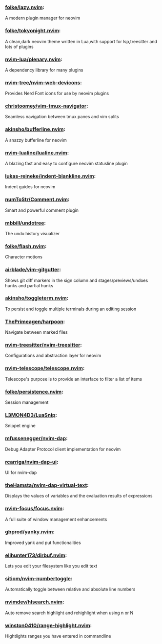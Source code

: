 ### [folke/lazy.nvim](https://github.com/folke/lazy.nvim):<br>
A modern plugin manager for neovim

### [folke/tokyonight.nvim](https://github.com/folke/tokyonight.nvim):<br>
A clean,dark neovim theme written in Lua,with support for lsp,treesitter and lots of plugins

### [nvim-lua/plenary.nvim](https://github.com/nvim-lua/plenary.nvim):<br>
A dependency library for many plugins

### [nvim-tree/nvim-web-devicons](https://github.com/nvim-tree/nvim-web-devicons):<br>
Provides Nerd Font icons for use by neovim plugins

### [christoomey/vim-tmux-navigator](https://github.com/christoomey/vim-tmux-navigator):<br>
Seamless navigation between tmux panes and vim splits

### [akinsho/bufferline.nvim](https://github.com/akinsho/bufferline.nvim):<br>
A snazzy bufferline for neovim

### [nvim-lualine/lualine.nvim](https://github.com/nvim-lualine/lualine.nvim):<br>
A blazing fast and easy to configure neovim statusline plugin

### [lukas-reineke/indent-blankline.nvim](https://github.com/lukas-reineke/indent-blankline.nvim):<br>
Indent guides for neovim

### [numToStr/Comment.nvim](https://github.com/numToStr/Comment.nvim):<br>
Smart and powerful comment plugin

### [mbbill/undotree](https://github.com/mbbill/undotree):<br>
The undo history visualizer

### [folke/flash.nvim](https://github.com/folke/flash.nvim):<br>
Character motions

### [airblade/vim-gitgutter](https://github.com/airblade/vim-gitgutter):<br>
Shows git diff markers in the sign column and stages/previews/undoes hunks and partial hunks

### [akinsho/toggleterm.nvim](https://github.com/akinsho/toggleterm.nvim):<br>
To persist and toggle multiple terminals during an editing session

### [ThePrimeagen/harpoon](https://github.com/ThePrimeagen/harpoon):<br>
Navigate between marked files

### [nvim-treesitter/nvim-treesitter](https://github.com/nvim-treesitter/nvim-treesitter):<br>
Configurations and abstraction layer for neovim

### [nvim-telescope/telescope.nvim](https://github.com/nvim-telescope/telescope.nvim):<br>
Telescope's purpose is to provide an interface to filter a list of items

### [folke/persistence.nvim](https://github.com/folke/persistence.nvim):<br>
Session management

### [L3MON4D3/LuaSnip](https://github.com/L3MON4D3/LuaSnip):<br>
Snippet engine

### [mfussenegger/nvim-dap](https://github.com/mfussenegger/nvim-dap):<br>
Debug Adapter Protocol client implementation for neovim

### [rcarriga/nvim-dap-ui](https://github.com/rcarriga/nvim-dap-ui):<br>
UI for nvim-dap

### [theHamsta/nvim-dap-virtual-text](https://github.com/theHamsta/nvim-dap-virtual-text):<br>
Displays the values of variables and the evaluation results of expressions

### [nvim-focus/focus.nvim](https://github.com/nvim-focus/focus.nvim):<br>
A full suite of window management enhancements

### [gbprod/yanky.nvim](https://github.com/gbprod/yanky.nvim):<br>
Improved yank and put functionalities

### [elihunter173/dirbuf.nvim](https://github.com/elihunter173/dirbuf.nvim):<br>
Lets you edit your filesystem like you edit text

### [sitiom/nvim-numbertoggle](https://github.com/sitiom/nvim-numbertoggle):<br>
Automatically toggle between relative and absolute line numbers

### [nvimdev/hlsearch.nvim](https://github.com/nvimdev/hlsearch.nvim):<br>
Auto remove search highlight and rehighlight when using n or N

### [winston0410/range-highlight.nvim](https://github.com/winston0410/range-highlight.nvim):<br>
Hightlights ranges you have entered in commandline
